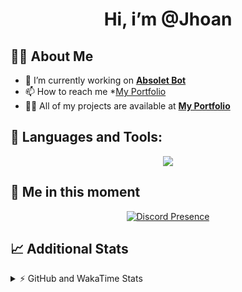 <h1 align="center">Hi, i’m @Jhoan</h1>

## 🙋‍♂️ About Me

- 🔭 I’m currently working on **[Absolet Bot](https://strider.cloud)**
- 📫 How to reach me *[My Portfolio](https://jhoan.me/contact)
- 👨‍💻 All of my projects are available at **[My Portfolio](https://jhoan.me)**

## 🚀 Languages and Tools:
<p align="center">
  <a href="https://skillicons.dev">
    <img src="https://skillicons.dev/icons?i=js,ts,html,css,bootstrap,nodejs,express,vscode,neovim,vim,atom,cloudflare,git,github,discord,bots,linux,mongodb,nginx,redis,wordpress,heroku&perline=11" />
  </a>
</p>
  
## 👤 Me in this moment
<p align="center">
    <a href="https://discord.com/users/612460795124776960" target="_blank" rel="nofollow">
        <img src="https://lanyard-profile-readme.vercel.app/api/612460795124776960?idleMessage=Probably%20coding%20Absolet..." alt="Discord Presence" align="center">
    </a>
</p>

## 📈 Additional Stats
<details>
    <summary>⚡ GitHub and WakaTime Stats</summary>
    <br/>

<!--START_SECTION:waka-->
![Code Time](http://img.shields.io/badge/Code%20Time-634%20hrs%2031%20mins-blue)

**🐱 My GitHub Data** 

> 📦 175.6 kB Used in GitHub's Storage 
 > 
> 🏆 110 Contributions in the Year 2023
 > 
> 💼 Opted to Hire
 > 
> 📜 4 Public Repositories 
 > 
> 🔑 41 Private Repositories 
 > 
**I'm an Early 🐤** 

```text
🌞 Morning                100 commits         ██░░░░░░░░░░░░░░░░░░░░░░░   08.86 % 
🌆 Daytime                533 commits         ████████████░░░░░░░░░░░░░   47.21 % 
🌃 Evening                444 commits         ██████████░░░░░░░░░░░░░░░   39.33 % 
🌙 Night                  52 commits          █░░░░░░░░░░░░░░░░░░░░░░░░   04.61 % 
```
📅 **I'm Most Productive on Saturday** 

```text
Monday                   169 commits         ████░░░░░░░░░░░░░░░░░░░░░   14.97 % 
Tuesday                  188 commits         ████░░░░░░░░░░░░░░░░░░░░░   16.65 % 
Wednesday                181 commits         ████░░░░░░░░░░░░░░░░░░░░░   16.03 % 
Thursday                 126 commits         ███░░░░░░░░░░░░░░░░░░░░░░   11.16 % 
Friday                   164 commits         ████░░░░░░░░░░░░░░░░░░░░░   14.53 % 
Saturday                 195 commits         ████░░░░░░░░░░░░░░░░░░░░░   17.27 % 
Sunday                   106 commits         ██░░░░░░░░░░░░░░░░░░░░░░░   09.39 % 
```


📊 **This Week I Spent My Time On** 

```text
🕑︎ Time Zone: America/Bogota

💬 Programming Languages: 
TypeScript               19 mins             ███████████████░░░░░░░░░░   59.04 % 
JSON                     8 mins              ███████░░░░░░░░░░░░░░░░░░   26.14 % 
TSConfig                 1 min               ██░░░░░░░░░░░░░░░░░░░░░░░   06.09 % 
XML                      1 min               ██░░░░░░░░░░░░░░░░░░░░░░░   06.04 % 
JavaScript               0 secs              █░░░░░░░░░░░░░░░░░░░░░░░░   02.69 % 

🔥 Editors: 
VS Code                  32 mins             █████████████████████████   100.00 % 

🐱‍💻 Projects: 
bloom                    28 mins             ██████████████████████░░░   87.79 % 
Absolet                  3 mins              ███░░░░░░░░░░░░░░░░░░░░░░   12.21 % 

💻 Operating System: 
Linux                    32 mins             █████████████████████████   100.00 % 
```

**I Mostly Code in JavaScript** 

```text
JavaScript               17 repos            ██████████████░░░░░░░░░░░   56.67 % 
TypeScript               7 repos             ██████░░░░░░░░░░░░░░░░░░░   23.33 % 
Java                     3 repos             ██░░░░░░░░░░░░░░░░░░░░░░░   10.00 % 
SCSS                     1 repo              █░░░░░░░░░░░░░░░░░░░░░░░░   03.33 % 
CSS                      1 repo              █░░░░░░░░░░░░░░░░░░░░░░░░   03.33 % 
```




 Last Updated on 02/03/2023 15:12:10 UTC
<!--END_SECTION:waka-->
</details>
